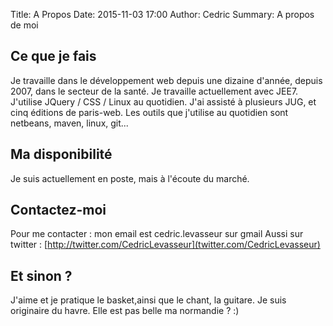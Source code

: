 Title: A Propos
Date: 2015-11-03 17:00
Author: Cedric
Summary: A propos de moi


Ce que je fais
--------------

Je travaille dans le développement web depuis une dizaine d'année, depuis 2007, dans le secteur de la santé. Je travaille actuellement avec JEE7. J'utilise JQuery / CSS / Linux au quotidien. J'ai assisté à plusieurs JUG, et cinq éditions de paris-web. Les outils que j'utilise au quotidien sont netbeans, maven, linux, git...

Ma disponibilité
----------------

Je suis actuellement en poste, mais à l'écoute du marché.

Contactez-moi
--------------

Pour me contacter : mon email est cedric.levasseur sur gmail 
Aussi sur twitter : [http://twitter.com/CedricLevasseur](twitter.com/CedricLevasseur)

Et sinon ?
----------
J'aime et je pratique le basket,ainsi que le chant, la guitare.
Je suis originaire du havre. Elle est pas belle ma normandie ? :) 
